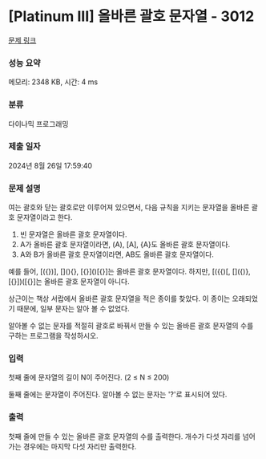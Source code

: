 # [Platinum III] 올바른 괄호 문자열 - 3012 

[문제 링크](https://www.acmicpc.net/problem/3012) 

### 성능 요약

메모리: 2348 KB, 시간: 4 ms

### 분류

다이나믹 프로그래밍

### 제출 일자

2024년 8월 26일 17:59:40

### 문제 설명

<p>여는 괄호와 닫는 괄호로만 이루어져 있으면서, 다음 규칙을 지키는 문자열을 올바른 괄호 문자열이라고 한다.</p>

<ol>
	<li>빈 문자열은 올바른 괄호 문자열이다.</li>
	<li>A가 올바른 괄호 문자열이라면, (A), [A], {A}도 올바른 괄호 문자열이다.</li>
	<li>A와 B가 올바른 괄호 문자열이라면, AB도 올바른 괄호 문자열이다.</li>
</ol>

<p>예를 들어, [({})], [](){}, [{}]()[{}]는 올바른 괄호 문자열이다. 하지만, [({{)[, []({)}, [{}])([{}]는 올바른 괄호 문자열이 아니다.</p>

<p>상근이는 책상 서랍에서 올바른 괄호 문자열을 적은 종이를 찾았다. 이 종이는 오래되었기 때문에, 일부 문자는 알아 볼 수 없었다.</p>

<p>알아볼 수 없는 문자를 적절히 괄호로 바꿔서 만들 수 있는 올바른 괄호 문자열의 수를 구하는 프로그램을 작성하시오.</p>

### 입력 

 <p>첫째 줄에 문자열의 길이 N이 주어진다. (2 ≤ N ≤ 200)</p>

<p>둘째 줄에는 문자열이 주어진다. 알아볼 수 없는 문자는 '?'로 표시되어 있다.</p>

### 출력 

 <p>첫째 줄에 만들 수 있는 올바른 괄호 문자열의 수를 출력한다. 개수가 다섯 자리를 넘어가는 경우에는 마지막 다섯 자리만 출력한다.</p>

